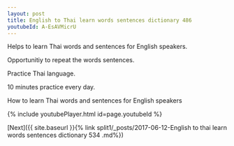 ```yaml
---
layout: post
title: English to Thai learn words sentences dictionary 486 
youtubeId: A-EsAVMicrU
---
```

 
 
Helps to learn Thai words and sentences for English speakers.

Opportunitiy to repeat the words sentences. 

Practice Thai language. 
 
10 minutes practice every day. 
 
How to learn Thai words and sentences for English speakers 
 
{% include youtubePlayer.html id=page.youtubeId %}
 
 
[Next]({{ site.baseurl }}{% link  split1/_posts/2017-06-12-English to thai learn words sentences dictionary 534 .md%})
 

